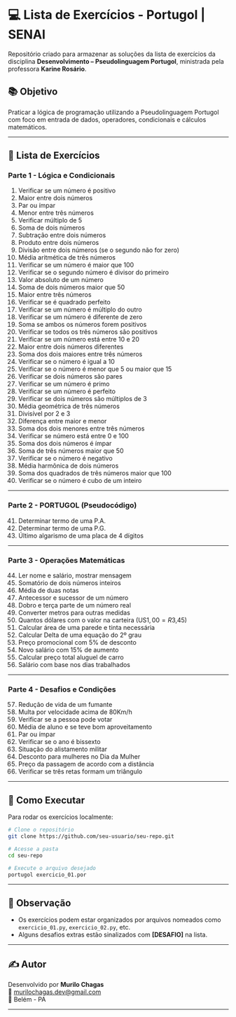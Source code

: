 # 💻 Lista de Exercícios - Portugol | SENAI

Repositório criado para armazenar as soluções da lista de exercícios da disciplina **Desenvolvimento – Pseudolinguagem Portugol**, ministrada pela professora **Karine Rosário**.

## 📚 Objetivo
Praticar a lógica de programação utilizando a Pseudolinguagem Portugol com foco em entrada de dados, operadores, condicionais e cálculos matemáticos.

---

## 📝 Lista de Exercícios

### Parte 1 - Lógica e Condicionais

1. Verificar se um número é positivo  
2. Maior entre dois números  
3. Par ou ímpar  
4. Menor entre três números  
5. Verificar múltiplo de 5  
6. Soma de dois números  
7. Subtração entre dois números  
8. Produto entre dois números  
9. Divisão entre dois números (se o segundo não for zero)  
10. Média aritmética de três números  
11. Verificar se um número é maior que 100  
12. Verificar se o segundo número é divisor do primeiro  
13. Valor absoluto de um número  
14. Soma de dois números maior que 50  
15. Maior entre três números  
16. Verificar se é quadrado perfeito  
17. Verificar se um número é múltiplo do outro  
18. Verificar se um número é diferente de zero  
19. Soma se ambos os números forem positivos  
20. Verificar se todos os três números são positivos  
21. Verificar se um número está entre 10 e 20  
22. Maior entre dois números diferentes  
23. Soma dos dois maiores entre três números  
24. Verificar se o número é igual a 10  
25. Verificar se o número é menor que 5 ou maior que 15  
26. Verificar se dois números são pares  
27. Verificar se um número é primo  
28. Verificar se um número é perfeito  
29. Verificar se dois números são múltiplos de 3  
30. Média geométrica de três números  
31. Divisível por 2 e 3  
32. Diferença entre maior e menor  
33. Soma dos dois menores entre três números  
34. Verificar se número está entre 0 e 100  
35. Soma dos dois números é ímpar  
36. Soma de três números maior que 50  
37. Verificar se o número é negativo  
38. Média harmônica de dois números  
39. Soma dos quadrados de três números maior que 100  
40. Verificar se o número é cubo de um inteiro  

---

### Parte 2 - PORTUGOL (Pseudocódigo)

41. Determinar termo de uma P.A.  
42. Determinar termo de uma P.G.  
43. Último algarismo de uma placa de 4 dígitos  

---

### Parte 3 - Operações Matemáticas

44. Ler nome e salário, mostrar mensagem  
45. Somatório de dois números inteiros  
46. Média de duas notas  
47. Antecessor e sucessor de um número  
48. Dobro e terça parte de um número real  
49. Converter metros para outras medidas  
50. Quantos dólares com o valor na carteira (US$1,00 = R$3,45)  
51. Calcular área de uma parede e tinta necessária  
52. Calcular Delta de uma equação do 2º grau  
53. Preço promocional com 5% de desconto  
54. Novo salário com 15% de aumento  
55. Calcular preço total aluguel de carro  
56. Salário com base nos dias trabalhados  

---

### Parte 4 - Desafios e Condições

57. Redução de vida de um fumante  
58. Multa por velocidade acima de 80Km/h  
59. Verificar se a pessoa pode votar  
60. Média de aluno e se teve bom aproveitamento  
61. Par ou ímpar  
62. Verificar se o ano é bissexto  
63. Situação do alistamento militar  
64. Desconto para mulheres no Dia da Mulher  
65. Preço da passagem de acordo com a distância  
66. Verificar se três retas formam um triângulo  

---

## 🚀 Como Executar

Para rodar os exercícios localmente:

```bash
# Clone o repositório
git clone https://github.com/seu-usuario/seu-repo.git

# Acesse a pasta
cd seu-repo

# Execute o arquivo desejado
portugol exercicio_01.por
```

---

## 📌 Observação

- Os exercícios podem estar organizados por arquivos nomeados como `exercicio_01.py`, `exercicio_02.py`, etc.
- Alguns desafios extras estão sinalizados com **[DESAFIO]** na lista.

---

## ✍️ Autor

Desenvolvido por **Murilo Chagas**  
📧 murilochagas.dev@gmail.com  
📍 Belém - PA

---
